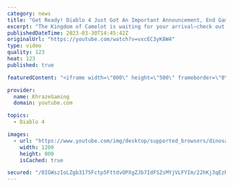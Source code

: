 ```yaml
---
category: news
title: "Get Ready! Diablo 4 Just Got An Important Announcement, End Game Dev Update & More (Diablo 4 News)"
excerpt: "The Kingdom of Camelot is waiting for your arrival—check out the King Arthur: Legends Rise Open Beta here: ..."
publishedDateTime: 2023-03-30T14:45:42Z
originalUrl: "https://youtube.com/watch?v=vxcEC3yK8W4"
type: video
quality: 123
heat: 123
published: true

featuredContent: "<iframe width=\"800\" height=\"500\" frameborder=\"0\" src=\"https://www.youtube.com/embed/vxcEC3yK8W4\" allow=\"accelerometer; autoplay; encrypted-media; gyroscope; picture-in-picture\" allowfullscreen></iframe>"

provider:
  name: KhrazeGaming
  domain: youtube.com

topics:
  - Diablo 4

images:
  - url: "https://www.youtube.com/img/desktop/supported_browsers/dinosaur.png"
    width: 1200
    height: 800
    isCached: true

secured: "/0IGWszIoLZgb3175Fctp5FttdvOPXgZJb7IdFSZsMYjVLFYIm/22hKj3qEzRMgTLSj01U5Q3JNtCFbA5LPO/SCnJMLBPWhJSAN8TFFw8PFiD5o6UDMH7XMUvapxymmZJb5LcmoHnQrrsOFdnE5q3OsHmVDxm4IkwpgY9I5jDrGZsmEcew20eVVaxT8R8ArcGl/U5rVNb4qzd6thyMJvqKUOvVmNg2aN7h+SO5kqo11JPofduSEp6XGLs/Gz6hG+ViJu/2fSGCuVzqOppdxXJzY5OF4yIcdbZyzg0a4pdS6GFp74CkgQyFYbqUHpRexPbn1tLo4bmFTYkLWTGlRsF3Ite5iThq4IeRqoPsrzbEznzV4RC+Qd+MDZH6Wosm5RAimfxbp7HXHbwB3g0LFyrq4h1WwW+Hc8mic6dG0ksAEk0Oc4rUEM8Q0bvRvkixl0;VOL2ocK+nXkKg21rurkBvA=="
---
```


